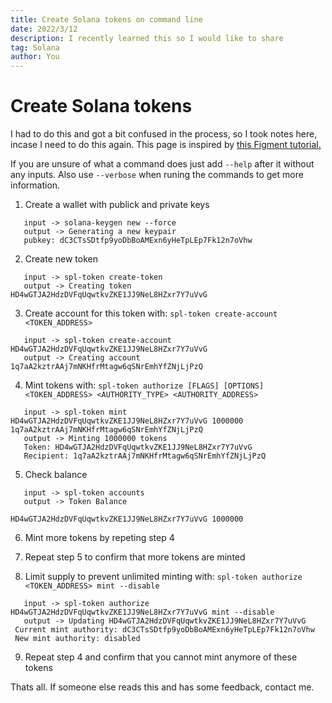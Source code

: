 ```yaml
---
title: Create Solana tokens on command line
date: 2022/3/12
description: I recently learned this so I would like to share
tag: Solana
author: You
---
```


# Create Solana tokens

I had to do this and got a bit confused in the process, so I took notes here, incase I need to do this again. This page is inspired by [this Figment tutorial.](https://learn.figment.io/tutorials/sol-mint-token)

If you are unsure of what a command does just add `--help` after it without any inputs. Also use `--verbose` when runing the commands to get more information.

1. Create a wallet with publick and private keys

```
   input -> solana-keygen new --force
   output -> Generating a new keypair
   pubkey: dC3CTsSDtfp9yoDbBoAMExn6yHeTpLEp7Fk12n7oVhw
```

2. Create new token

```
   input -> spl-token create-token
   output -> Creating token HD4wGTJA2HdzDVFqUqwtkvZKE1JJ9NeL8HZxr7Y7uVvG
```

3. Create account for this token with: `spl-token create-account <TOKEN_ADDRESS>`

```
   input -> spl-token create-account HD4wGTJA2HdzDVFqUqwtkvZKE1JJ9NeL8HZxr7Y7uVvG
   output -> Creating account 1q7aA2kztrAAj7mNKHfrMtagw6qSNrEmhYfZNjLjPzQ
```

4. Mint tokens with: `spl-token authorize [FLAGS] [OPTIONS] <TOKEN_ADDRESS> <AUTHORITY_TYPE> <AUTHORITY_ADDRESS> `

```
   input -> spl-token mint HD4wGTJA2HdzDVFqUqwtkvZKE1JJ9NeL8HZxr7Y7uVvG 1000000 1q7aA2kztrAAj7mNKHfrMtagw6qSNrEmhYfZNjLjPzQ
   output -> Minting 1000000 tokens
   Token: HD4wGTJA2HdzDVFqUqwtkvZKE1JJ9NeL8HZxr7Y7uVvG
   Recipient: 1q7aA2kztrAAj7mNKHfrMtagw6qSNrEmhYfZNjLjPzQ
```

5. Check balance

```
   input -> spl-token accounts
   output -> Token Balance

HD4wGTJA2HdzDVFqUqwtkvZKE1JJ9NeL8HZxr7Y7uVvG 1000000
```

6. Mint more tokens by repeting step 4

7. Repeat step 5 to confirm that more tokens are minted

8. Limit supply to prevent unlimited minting with: `spl-token authorize <TOKEN_ADDRESS> mint --disable`

```
   input -> spl-token authorize HD4wGTJA2HdzDVFqUqwtkvZKE1JJ9NeL8HZxr7Y7uVvG mint --disable
   output -> Updating HD4wGTJA2HdzDVFqUqwtkvZKE1JJ9NeL8HZxr7Y7uVvG
 Current mint authority: dC3CTsSDtfp9yoDbBoAMExn6yHeTpLEp7Fk12n7oVhw
 New mint authority: disabled
```

9. Repeat step 4 and confirm that you cannot mint anymore of these tokens

Thats all. If someone else reads this and has some feedback, contact me.
